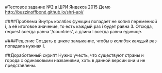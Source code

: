 #Тестовое задание №2 в ШРИ Яндекса 2015
Демо http://buzzinoffbond.github.io/shri-api/

####Проблема
Внутрь коллбэк функции попадает не копия переменной i, а её итоговое значение, то есть каждый раз i будет равна 3. Отсюда, request всегда равна '/countries',
а длина l всегда равна единице. 

####Решение
Создать в цикле замыкание, чтобы в коллбэк каждый раз попадала нужная i.

##Доработанный скрипт
Нужно учесть, что существуют страны и города с одинаковыми названиями, хоть в данной версии они и не представлены.
